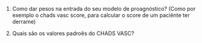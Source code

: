 1. Como dar pesos na entrada do seu modelo de proagnóstico? (Como por exemplo o chads vasc score, para calcular o score de um paciênte ter derrame)

2. Quais são os valores padroẽs do CHADS VASC?

